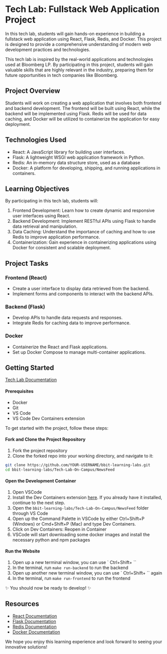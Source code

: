 # Tech Lab: Fullstack Web Application Project

In this tech lab, students will gain hands-on experience in building a fullstack web application using React, Flask, Redis, and Docker. This project is designed to provide a comprehensive understanding of modern web development practices and technologies.

This tech lab is inspired by the real-world applications and technologies used at Bloomberg LP. By participating in this project, students will gain valuable skills that are highly relevant in the industry, preparing them for future opportunities in tech companies like Bloomberg.

## Project Overview

Students will work on creating a web application that involves both frontend and backend development. The frontend will be built using React, while the backend will be implemented using Flask. Redis will be used for data caching, and Docker will be utilized to containerize the application for easy deployment.

## Technologies Used

- React: A JavaScript library for building user interfaces.
- Flask: A lightweight WSGI web application framework in Python.
- Redis: An in-memory data structure store, used as a database
- Docker: A platform for developing, shipping, and running applications in containers.

## Learning Objectives

By participating in this tech lab, students will:

1. Frontend Development: Learn how to create dynamic and responsive user interfaces using React.
2. Backend Development: Implement RESTful APIs using Flask to handle data retrieval and manipulation.
3. Data Caching: Understand the importance of caching and how to use Redis to improve application performance.
4. Containerization: Gain experience in containerizing applications using Docker for consistent and scalable deployment.

## Project Tasks

### Frontend (React)

- Create a user interface to display data retrieved from the backend.
- Implement forms and components to interact with the backend APIs.

### Backend (Flask)

- Develop APIs to handle data requests and responses.
- Integrate Redis for caching data to improve performance.

### Docker

- Containerize the React and Flask applications.
- Set up Docker Compose to manage multi-container applications.

## Getting Started

[Tech Lab Documentation](https://bloombergtechlab.github.io/bbit-learning-labs/)

#### Prerequisites
- Docker
- Git
- VS Code
- VS Code Dev Containers extension


To get started with the project, follow these steps:

#### Fork and Clone the Project Repository

1. Fork the project repository
2. Clone the forked repo into your working directory, and navigate to it:
``` sh
git clone https://github.com/YOUR-USERNAME/bbit-learning-labs.git
cd bbit-learning-labs/Tech-Lab-On-Campus/NewsFeed
```

#### Open the Development Container

1. Open VSCode
2. Install the Dev Containers extension [here](https://marketplace.visualstudio.com/items?itemName=ms-vscode-remote.remote-containers). If you already have it installed, continue to the next step.
3. Open the `bbit-learning-labs/Tech-Lab-On-Campus/NewsFeed` folder through VS Code
4. Open up the Command Palette in VSCode by either Ctrl+Shift+P (Windows) or Cmd+Shift+P (Mac) and type Dev Containers.
5. Click on Dev Containers: Reopen in Container
6. VSCode will start downloading some docker images and install the necessary python and npm packages

#### Run the Website

1. Open up a new terminal window, you can use ` Ctrl+Shift+ ``
2. In the terminal, run `make run-backend` to run the backend
3. Open up another new terminal window, you can use ` Ctrl+Shift+ `` again
4. In the terminal, run `make run-frontend` to run the frontend

✨ You should now be ready to develop! ✨

## Resources

- [React Documentation](https://reactjs.org/docs/getting-started.html)
- [Flask Documentation](https://flask.palletsprojects.com/en/2.0.x/)
- [Redis Documentation](https://redis.io/documentation)
- [Docker Documentation](https://docs.docker.com/)

We hope you enjoy this learning experience and look forward to seeing your innovative solutions!
